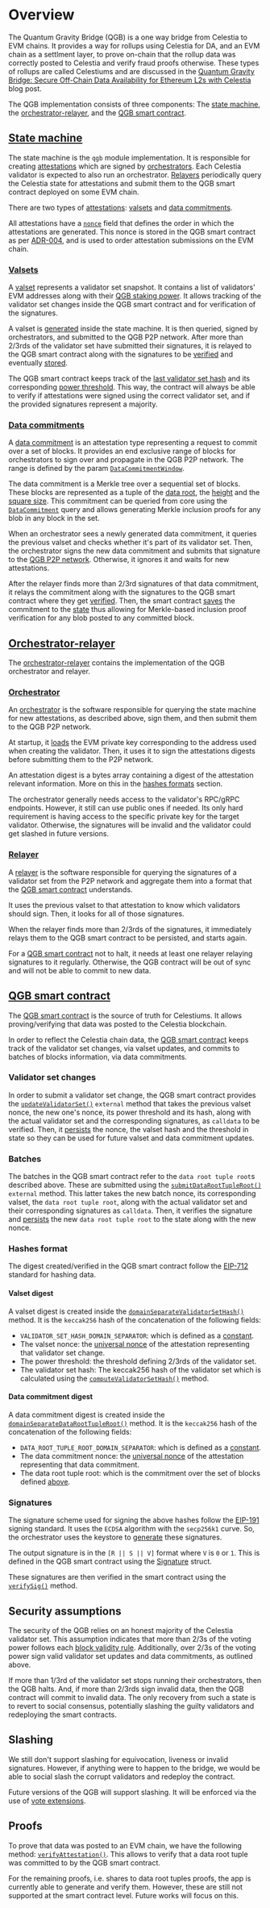 # Overview

The Quantum Gravity Bridge (QGB) is a one way bridge from Celestia to EVM chains. It provides a way for rollups using Celestia for DA, and an EVM chain as a settlment layer, to prove on-chain that the rollup data was correctly posted to Celestia and verify fraud proofs otherwise. These types of rollups are called Celestiums and are discussed in the [Quantum Gravity Bridge: Secure Off-Chain Data Availability for Ethereum L2s with Celestia](https://blog.celestia.org/celestiums) blog post.

The QGB implementation consists of three components: The [state machine](https://github.com/celestiaorg/celestia-app/tree/main/x/qgb), the [orchestrator-relayer](https://github.com/celestiaorg/orchestrator-relayer), and the [QGB smart contract](https://github.com/celestiaorg/quantum-gravity-bridge).

## [State machine](https://github.com/celestiaorg/celestia-app/tree/main/x/qgb)

The state machine is the `qgb` module implementation. It is responsible for creating [attestations](https://github.com/celestiaorg/celestia-app/blob/main/x/qgb/types/attestation.go#L10-L18) which are signed by [orchestrators](https://github.com/celestiaorg/orchestrator-relayer/blob/main/docs/orchestrator.md). Each Celestia validator is expected to also run an orchestrator. [Relayers](https://github.com/celestiaorg/orchestrator-relayer/blob/main/docs/relayer.md) periodically query the Celestia state for attestations and submit them to the QGB smart contract deployed on some EVM chain.

There are two types of [attestations](https://github.com/celestiaorg/celestia-app/blob/main/x/qgb/types/attestation.go#L10-L18): [valsets](https://github.com/celestiaorg/celestia-app/blob/376a1d4c0f321f12ba78279d2bd34fc6cb5e6dc2/proto/celestia/qgb/v1/types.proto#L18-L33) and [data commitments](https://github.com/celestiaorg/celestia-app/blob/376a1d4c0f321f12ba78279d2bd34fc6cb5e6dc2/proto/celestia/qgb/v1/types.proto#L35-L55).

All attestations have a [`nonce`](https://github.com/celestiaorg/celestia-app/blob/8ae6a84b2c99e55625bbe99f70db1e5a985c9675/x/qgb/types/attestation.go#L16) field that defines the order in which the attestations are generated. This nonce is stored in the QGB smart contract as per [ADR-004](https://github.com/celestiaorg/celestia-app/blob/main/docs/architecture/adr-004-qgb-relayer-security.md#decision), and is used to order attestation submissions on the EVM chain.

### [Valsets](https://github.com/celestiaorg/celestia-app/tree/main/x/qgb#valsets)

A [valset](https://github.com/celestiaorg/celestia-app/tree/main/x/qgb#valsets) represents a validator set snapshot. It contains a list of validators' EVM addresses along with their [QGB staking power](https://github.com/celestiaorg/celestia-app/tree/main/x/qgb#validator-power-normalization). It allows tracking of the validator set changes inside the QGB smart contract and for verification of the signatures.

A valset is [generated](https://github.com/celestiaorg/celestia-app/blob/34d725993a3b2c7cbbf6e62c83bbfd90ad94657e/x/qgb/abci.go#L84-L135) inside the state machine. It is then queried, signed by orchestrators, and submitted to the QGB P2P network. After more than 2/3rds of the validator set have submitted their signatures, it is relayed to the QGB smart contract along with the signatures to be [verified](https://github.com/celestiaorg/quantum-gravity-bridge/blob/3cef3f5dfd37c3086fa40a6324f144595726dc16/src/QuantumGravityBridge.sol#L172-L211) and eventually [stored](https://github.com/celestiaorg/quantum-gravity-bridge/blob/3cef3f5dfd37c3086fa40a6324f144595726dc16/src/QuantumGravityBridge.sol#L266-L268).

The QGB smart contract keeps track of the [last validator set hash](https://github.com/celestiaorg/quantum-gravity-bridge/blob/3cef3f5dfd37c3086fa40a6324f144595726dc16/src/QuantumGravityBridge.sol#L44-L45) and its corresponding [power threshold](https://github.com/celestiaorg/quantum-gravity-bridge/blob/3cef3f5dfd37c3086fa40a6324f144595726dc16/src/QuantumGravityBridge.sol#L46-L47). This way, the contract will always be able to verify if attestations were signed using the correct validator set, and if the provided signatures represent a majority.

### [Data commitments](https://github.com/celestiaorg/celestia-app/tree/main/x/qgb#data-commitments)

A [data commitment](https://github.com/celestiaorg/celestia-app/tree/main/x/qgb#data-commitments) is an attestation type representing a request to commit over a set of blocks. It provides an end exclusive range of blocks for orchestrators to sign over and propagate in the QGB P2P network. The range is defined by the param [`DataCommitmentWindow`](https://github.com/celestiaorg/celestia-app/blob/fc83b04c3a5638ac8d415770e38a4046b84fa128/x/qgb/keeper/keeper_data_commitment.go#L44-L50).

The data commitment is a Merkle tree over a sequential set of blocks. These blocks are represented as a tuple of the [data root](https://github.com/celestiaorg/celestia-core/blob/a1b07a1e6c77595466da9c61b37c83b4769b47e7/rpc/core/blocks.go#L529), the [height](https://github.com/celestiaorg/celestia-core/blob/a1b07a1e6c77595466da9c61b37c83b4769b47e7/rpc/core/blocks.go#L528) and the [square size](https://github.com/celestiaorg/celestia-core/blob/a1b07a1e6c77595466da9c61b37c83b4769b47e7/rpc/core/blocks.go#L530). This commitment can be queried from core using the [`DataCommitment`](https://github.com/celestiaorg/celestia-core/blob/a1b07a1e6c77595466da9c61b37c83b4769b47e7/rpc/core/blocks.go#L177C1-L194) query and allows generating Merkle inclusion proofs for any blob in any block in the set.

When an orchestrator sees a newly generated data commitment, it queries the previous valset and checks whether it's part of its validator set. Then, the orchestrator signs the new data commitment and submits that signature to the [QGB P2P network](https://github.com/celestiaorg/orchestrator-relayer/pull/66). Otherwise, it ignores it and waits for new attestations.

After the relayer finds more than 2/3rd signatures of that data commitment, it relays the commitment along with the signatures to the QGB smart contract where they get [verified](https://github.com/celestiaorg/quantum-gravity-bridge/blob/3cef3f5dfd37c3086fa40a6324f144595726dc16/src/QuantumGravityBridge.sol#L172-L211). Then, the smart contract [saves](https://github.com/celestiaorg/quantum-gravity-bridge/blob/3cef3f5dfd37c3086fa40a6324f144595726dc16/src/QuantumGravityBridge.sol#L331-L332) the commitment to the [state](https://github.com/celestiaorg/quantum-gravity-bridge/blob/3cef3f5dfd37c3086fa40a6324f144595726dc16/src/QuantumGravityBridge.sol#L50-L51) thus allowing for Merkle-based inclusion proof verification for any blob posted to any committed block.

## [Orchestrator-relayer](https://github.com/celestiaorg/orchestrator-relayer)

The [orchestrator-relayer](https://github.com/celestiaorg/orchestrator-relayer) contains the implementation of the QGB orchestrator and relayer.

### [Orchestrator](https://github.com/celestiaorg/orchestrator-relayer/blob/main/docs/orchestrator.md)

An [orchestrator](https://github.com/celestiaorg/orchestrator-relayer/blob/main/docs/orchestrator.md) is the software responsible for querying the state machine for new attestations, as described above, sign them, and then submit them to the QGB P2P network.

At startup, it [loads](https://github.com/celestiaorg/orchestrator-relayer/blob/main/docs/orchestrator.md#evm-key) the EVM private key corresponding to the address used when creating the validator. Then, it uses it to sign the attestations digests before submitting them to the P2P network.

An attestation digest is a bytes array containing a digest of the attestation relevant information. More on this in the [hashes formats](#hashes-format) section.

The orchestrator generally needs access to the validator's RPC/gRPC endpoints. However, it still can use public ones if needed. Its only hard requirement is having access to the specific private key for the target validator. Otherwise, the signatures will be invalid and the validator could get slashed in future versions.

### [Relayer](https://github.com/celestiaorg/orchestrator-relayer/blob/main/docs/orchestrator.md)

A [relayer](https://github.com/celestiaorg/orchestrator-relayer/blob/main/docs/orchestrator.md) is the software responsible for querying the signatures of a validator set from the P2P network and aggregate them into a format that the [QGB smart contract](https://github.com/celestiaorg/quantum-gravity-bridge/blob/3cef3f5dfd37c3086fa40a6324f144595726dc16/src/QuantumGravityBridge.sol) understands.

It uses the previous valset to that attestation to know which validators should sign. Then, it looks for all of those signatures.

When the relayer finds more than 2/3rds of the signatures, it immediately relays them to the QGB smart contract to be persisted, and starts again.

For a [QGB smart contract](https://github.com/celestiaorg/quantum-gravity-bridge/blob/3cef3f5dfd37c3086fa40a6324f144595726dc16/src/QuantumGravityBridge.sol) not to halt, it needs at least one relayer relaying signatures to it regularly. Otherwise, the QGB contract will be out of sync and will not be able to commit to new data.

## [QGB smart contract](https://github.com/celestiaorg/quantum-gravity-bridge)

The [QGB smart contract](https://github.com/celestiaorg/quantum-gravity-bridge/blob/3cef3f5dfd37c3086fa40a6324f144595726dc16/src/QuantumGravityBridge.sol) is the source of truth for Celestiums. It allows proving/verifying that data was posted to the Celestia blockchain.

In order to reflect the Celestia chain data, the [QGB smart contract](https://github.com/celestiaorg/quantum-gravity-bridge/blob/3cef3f5dfd37c3086fa40a6324f144595726dc16/src/QuantumGravityBridge.sol) keeps track of the validator set changes, via valset updates, and commits to batches of blocks information, via data commitments.

### Validator set changes

In order to submit a validator set change, the QGB smart contract provides the [`updateValidatorSet()`](https://github.com/celestiaorg/quantum-gravity-bridge/blob/3cef3f5dfd37c3086fa40a6324f144595726dc16/src/QuantumGravityBridge.sol#L213-L273) `external` method that takes the previous valset nonce, the new one's nonce, its power threshold and its hash, along with the actual validator set and the corresponding signatures, as `calldata` to be verified. Then, it [persists](https://github.com/celestiaorg/quantum-gravity-bridge/blob/3cef3f5dfd37c3086fa40a6324f144595726dc16/src/QuantumGravityBridge.sol#L266-L268) the nonce, the valset hash and the threshold in state so they can be used for future valset and data commitment updates.

### Batches

The batches in the QGB smart contract refer to the `data root tuple root`s described above. These are submitted using the [`submitDataRootTupleRoot()`](https://github.com/celestiaorg/quantum-gravity-bridge/blob/3cef3f5dfd37c3086fa40a6324f144595726dc16/src/QuantumGravityBridge.sol#L275-L337) `external` method. This latter takes the new batch nonce, its corresponding valset, the `data root tuple root`, along with the actual validator set and their corresponding signatures as `calldata`. Then, it verifies the signature and [persists](https://github.com/celestiaorg/quantum-gravity-bridge/blob/3cef3f5dfd37c3086fa40a6324f144595726dc16/src/QuantumGravityBridge.sol#L331-L332) the new `data root tuple root` to the state along with the new nonce.

### Hashes format

The digest created/verified in the QGB smart contract follow the [EIP-712](https://eips.ethereum.org/EIPS/eip-712) standard for hashing data.

#### Valset digest

A valset digest is created inside the [`domainSeparateValidatorSetHash()`](https://github.com/celestiaorg/quantum-gravity-bridge/blob/3cef3f5dfd37c3086fa40a6324f144595726dc16/src/QuantumGravityBridge.sol#L137-L154) method. It is the `keccak256` hash of the concatenation of the following fields:

- `VALIDATOR_SET_HASH_DOMAIN_SEPARATOR`: which is defined as a [constant](https://github.com/celestiaorg/quantum-gravity-bridge/blob/3cef3f5dfd37c3086fa40a6324f144595726dc16/src/Constants.sol#L4-L6).
- The valset nonce: the [universal nonce](https://github.com/celestiaorg/celestia-app/blob/main/docs/architecture/adr-004-qgb-relayer-security.md#decision) of the attestation representing that validator set change.
- The power threshold: the threshold defining 2/3rds of the validator set.
- The validator set hash: The keccak256 hash of the validator set which is calculated using the [`computeValidatorSetHash()`](https://github.com/celestiaorg/quantum-gravity-bridge/blob/3cef3f5dfd37c3086fa40a6324f144595726dc16/src/QuantumGravityBridge.sol#L131-L135) method.

#### Data commitment digest

A data commitment digest is created inside the [`domainSeparateDataRootTupleRoot()`](https://github.com/celestiaorg/quantum-gravity-bridge/blob/3cef3f5dfd37c3086fa40a6324f144595726dc16/src/QuantumGravityBridge.sol#L156-L170) method. It is the `keccak256` hash of the concatenation of the following fields:

- `DATA_ROOT_TUPLE_ROOT_DOMAIN_SEPARATOR`: which is defined as a [constant](https://github.com/celestiaorg/quantum-gravity-bridge/blob/3cef3f5dfd37c3086fa40a6324f144595726dc16/src/Constants.sol#L8-L10).
- The data commitment nonce: the [universal nonce](https://github.com/celestiaorg/celestia-app/blob/main/docs/architecture/adr-004-qgb-relayer-security.md#decision) of the attestation representing that data commitment.
- The data root tuple root: which is the commitment over the set of blocks defined [above](#data-commitments).

### Signatures

The signature scheme used for signing the above hashes follow the [EIP-191](https://eips.ethereum.org/EIPS/eip-191) signing standard. It uses the `ECDSA` algorithm with the `secp256k1` curve. So, the orchestrator uses the keystore to [generate]((https://github.com/celestiaorg/orchestrator-relayer/blob/09ebfdc312c0d9e08856fb98cfd089e956ab7f3a/evm/ethereum_signature.go#L18-L28)) these signatures.

The output signature is in the `[R || S || V]` format where `V` is `0` or `1`. This is defined in the QGB smart contract using the [Signature](https://github.com/celestiaorg/quantum-gravity-bridge/blob/3cef3f5dfd37c3086fa40a6324f144595726dc16/src/QuantumGravityBridge.sol#L17-L21) struct.

These signatures are then verified in the smart contract using the [`verifySig()`](https://github.com/celestiaorg/quantum-gravity-bridge/blob/3cef3f5dfd37c3086fa40a6324f144595726dc16/src/QuantumGravityBridge.sol#L124-L129) method.

## Security assumptions

The security of the QGB relies on an honest majority of the Celestia validator set. This assumption indicates that more than 2/3s of the voting power follows each [block validity rule](../../specs/src/specs/block_validity_rules.md). Additionally, over 2/3s of the voting power sign valid validator set updates and data commitments, as outlined above.

If more than 1/3rd of the validator set stops running their orchestrators, then the QGB halts. And, if more than 2/3rds sign invalid data, then the QGB contract will commit to invalid data. The only recovery from such a state is to revert to social consensus, potentially slashing the guilty validators and redeploying the smart contracts.

## Slashing

We still don't support slashing for equivocation, liveness  or invalid signatures. However, if anything were to happen to the bridge, we would be able to social slash the corrupt validators and redeploy the contract.

Future versions of the QGB will support slashing. It will be enforced via the use of [vote extensions](https://docs.cosmos.network/main/building-apps/vote-extensions).

## Proofs

To prove that data was posted to an EVM chain, we have the following method: [`verifyAttestation()`](https://github.com/celestiaorg/quantum-gravity-bridge/blob/3cef3f5dfd37c3086fa40a6324f144595726dc16/src/QuantumGravityBridge.sol#L339-L358). This allows to verify that a data root tuple was committed to by the QGB smart contract.

For the remaining proofs, i.e. shares to data root tuples proofs, the app is currently able to generate and verify them. However, these are still not supported at the smart contract level. Future works will focus on this.
